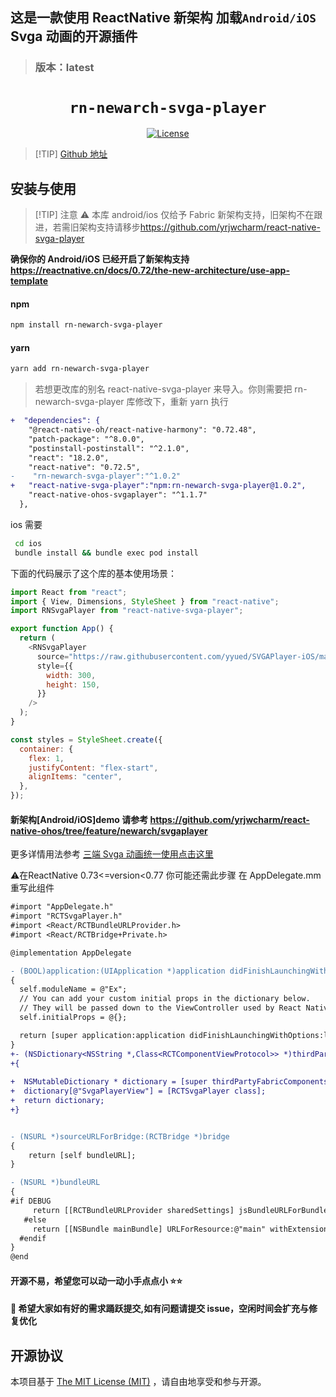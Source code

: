 ## **这是一款使用 ReactNative 新架构 加载`Android/iOS` Svga 动画的开源插件**

> ### 版本：latest

<p align="center">
  <h1 align="center"> <code>rn-newarch-svga-player</code> </h1>
</p>
<p align="center">
    <a href="https://github.com/wonday/react-native-pdf/blob/master/LICENSE">
        <img src="https://img.shields.io/badge/license-MIT-green.svg" alt="License" />
    </a>
</p>

> [!TIP] [Github 地址](https://github.com/yrjwcharm/rn-newarch-svga-player)

## 安装与使用

> [!TIP] 注意 ⚠️ 本库 android/ios 仅给予 Fabric 新架构支持，旧架构不在跟进，若需旧架构支持请移步<https://github.com/yrjwcharm/react-native-svga-player>

**确保你的 Android/iOS 已经开启了新架构支持 <https://reactnative.cn/docs/0.72/the-new-architecture/use-app-template>**


#### **npm**

```bash
npm install rn-newarch-svga-player
```

#### **yarn**

```bash
yarn add rn-newarch-svga-player
```

> 若想更改库的别名 react-native-svga-player 来导入。你则需要把 rn-newarch-svga-player 库修改下，重新 yarn 执行

```diff
+  "dependencies": {
    "@react-native-oh/react-native-harmony": "0.72.48",
    "patch-package": "^8.0.0",
    "postinstall-postinstall": "^2.1.0",
    "react": "18.2.0",
    "react-native": "0.72.5",
-    "rn-newarch-svga-player":"^1.0.2"
+   "react-native-svga-player":"npm:rn-newarch-svga-player@1.0.2",
    "react-native-ohos-svgaplayer": "^1.1.7"
  },
```

ios 需要
```bash
 cd ios
 bundle install && bundle exec pod install
```

下面的代码展示了这个库的基本使用场景：

```js
import React from "react";
import { View, Dimensions, StyleSheet } from "react-native";
import RNSvgaPlayer from "react-native-svga-player";

export function App() {
  return (
    <RNSvgaPlayer
      source="https://raw.githubusercontent.com/yyued/SVGAPlayer-iOS/master/SVGAPlayer/Samples/Goddess.svga"
      style={{
        width: 300,
        height: 150,
      }}
    />
  );
}

const styles = StyleSheet.create({
  container: {
    flex: 1,
    justifyContent: "flex-start",
    alignItems: "center",
  },
});
```

#### 新架构[Android/iOS]demo 请参考 <https://github.com/yrjwcharm/react-native-ohos/tree/feature/newarch/svgaplayer>

更多详情用法参考 [三端 Svga 动画统一使用点击这里](https://github.com/yrjwcharm/react-native-ohos/tree/feature/rnoh/svgaplayer)

⚠️在ReactNative 0.73<=version<0.77 你可能还需此步骤 在 AppDelegate.mm 重写此组件

```diff
#import "AppDelegate.h"
#import "RCTSvgaPlayer.h"
#import <React/RCTBundleURLProvider.h>
#import <React/RCTBridge+Private.h>

@implementation AppDelegate

- (BOOL)application:(UIApplication *)application didFinishLaunchingWithOptions:(NSDictionary *)launchOptions
{
  self.moduleName = @"Ex";
  // You can add your custom initial props in the dictionary below.
  // They will be passed down to the ViewController used by React Native.
  self.initialProps = @{};

  return [super application:application didFinishLaunchingWithOptions:launchOptions];
}
+- (NSDictionary<NSString *,Class<RCTComponentViewProtocol>> *)thirdPartyFabricComponents
+{
  
+  NSMutableDictionary * dictionary = [super thirdPartyFabricComponents].mutableCopy;
+  dictionary[@"SvgaPlayerView"] = [RCTSvgaPlayer class];
+  return dictionary;
+}


- (NSURL *)sourceURLForBridge:(RCTBridge *)bridge
{
    return [self bundleURL];
}

- (NSURL *)bundleURL
{
#if DEBUG
     return [[RCTBundleURLProvider sharedSettings] jsBundleURLForBundleRoot:@"index"];
   #else
     return [[NSBundle mainBundle] URLForResource:@"main" withExtension:@"jsbundle"];
  #endif
}
@end
```

#### 开源不易，希望您可以动一动小手点点小 ⭐⭐

#### 👴 希望大家如有好的需求踊跃提交,如有问题请提交 issue，空闲时间会扩充与修复优化

## 开源协议

本项目基于 [The MIT License (MIT)](https://github.com/yrjwcharm/react-native-ohos-svgaplayer/blob/master/LICENSE) ，请自由地享受和参与开源。
